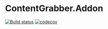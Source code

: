 # ContentGrabber.Addon

[![Build status](https://ci.appveyor.com/api/projects/status/gdwfn2l56vvrq86g?svg=true)](https://ci.appveyor.com/project/maxkoryukov/contentgrabber-addon)
[![codecov](https://codecov.io/gh/maxkoryukov/ContentGrabber.Addon/branch/master/graph/badge.svg)](https://codecov.io/gh/maxkoryukov/ContentGrabber.Addon)
